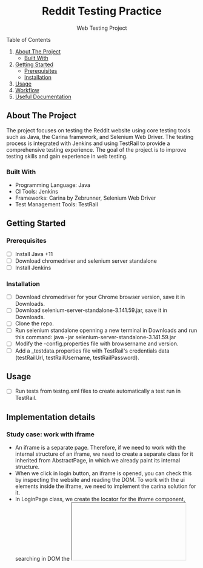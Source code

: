 <!-- PROJECT LOGO -->
<div align="center">
  <h1 align="center">Reddit Testing Practice</h1>
  <p align="center">Web Testing Project</p>
</div>

<!-- TABLE OF CONTENTS -->
  <summary>Table of Contents</summary>
  <ol>
    <li>
      <a href="#about-the-project">About The Project</a>
      <ul>
        <li><a href="#built-with">Built With</a></li>
      </ul>
    </li>
    <li>
      <a href="#getting-started">Getting Started</a>
      <ul>
        <li><a href="#prerequisites">Prerequisites</a></li>
        <li><a href="#installation">Installation</a></li>
      </ul>
    </li>
    <li><a href="#usage">Usage</a></li>
    <li><a href="#workflow">Workflow</a></li>
    <li><a href="#useful documentation">Useful Documentation</a></li>
  </ol>

<!-- ABOUT THE PROJECT -->
## About The Project

The project focuses on testing the Reddit website using core testing tools such as Java, the Carina framework, and Selenium Web Driver. The testing process is integrated with Jenkins and using TestRail to provide a comprehensive testing experience. The goal of the project is to improve testing skills and gain experience in web testing.

### Built With

* Programming Language: Java
* CI Tools: Jenkins
* Frameworks: Carina by Zebrunner, Selenium Web Driver
* Test Management Tools: TestRail

<!-- GETTING STARTED -->
## Getting Started


### Prerequisites

- [ ] Install Java +11
- [ ] Download chromedriver and selenium server standalone
- [ ] Install Jenkins

### Installation
- [ ] Download chromedriver for your Chrome browser version, save it in Downloads.
- [ ] Download selenium-server-standalone-3.141.59.jar, save it in Downloads. 
- [ ] Clone the repo.
- [ ] Run selenium standalone openning a new terminal in Downloads and run this command: java -jar selenium-server-standalone-3.141.59.jar
- [ ] Modify the -config.properties file with browsername and version.
- [ ] Add a _testdata.properties file with TestRail's credentials data (testRailUrl, testRailUsername, testRailPassword).

<!-- USAGE EXAMPLES AND STUDY CASES-->
## Usage

- [ ] Run tests from testng.xml files to create automatically a test run in TestRail.

## Implementation details

### Study case: work with iframe
- An iframe is a separate page. Therefore, if we need to work with the internal structure of an iframe, we need to create a separate class for it inherited from AbstractPage, in which we already paint its internal structure.
- When we click in login button, an iframe is opened, you can check this by inspecting the website and reading the DOM. To work with the ui elements inside the iframe, we need to implement the carina solution for it.
- In LoginPage class, we create the locator for the iframe component, searching in DOM the <iframe> tag, and we create a method to switch to the iframe and be able to work with the elements from it.
```
driver.switchTo().frame(iframe.getElement());
```
### Study case: disable popup notifications
- To disable popup notifications on the LoginTest class, we can use the ChromeOptions to disable them or set it up in the -config.properties file
```
ChromeOptions options=new ChromeOptions();
options.addArguments("--disable-notifications");
```

### Study case: shadow DOM elements
- Elements within a shadow DOM are encapsulated and not directly accessible using standard CSS or XPath selectors. Shadow DOM is often used for encapsulation and styling of web components.
- When we try to find the Shadow DOM elements using Selenium locators, we get NoSuchElementException as it is not directly accessible to the DOM.
- To locate elements within a shadow DOM, we have two options:
1. Using JavaScriptExecutor: create an instance of JavascriptExecutor to implement the method executeScript() using as argument the nested hierarchy of tags until we get the element.  

   We can verify this hierarchy by inspecting the website, go to console and execute the commands and verify the result, if we find a shadow root tag, we use the method shadowRoot() and continue navigating through the DOM. Example: document.querySelector('').shadowRoot.querySelector('').shadowRoot.querySelector('').

   Finally, we can save the result in a WebElement variable and use it in our tests.
   ```
   JavascriptExecutor jse=(JavascriptExecutor) driver;
   WebElement shadowedElement=(WebElement) jse.executeScript("return document.querySelector('shreddit-overlay-display[class=\"theme-beta\"]').shadowRoot.querySelector('shreddit-signup-drawer').shadowRoot.querySelector('shreddit-slotter[slot-name=\"login\"]').shadowRoot.querySelector('#login-username').shadowRoot.querySelector('faceplate-form-helper-text[placeholder=\" \"]').shadowRoot.querySelector('#helper-text')");
   ```
2. Using Selenium WebDriver’s getShadowDom() method: create an instance of SearchContext to get the elements under shadow root using the getShadowRoot() method.

   Save the shadowed element in a WebElement variable to use it in tests.
   ```
   SearchContext shadow=driver.findElement(By.cssSelector("shreddit-overlay-display[class='theme-beta']").getShadowRoot();
   WebElement shadowedElement=shadow.findElement(By.cssSelector(""));
   ```

   [Automate Shadow DOM In Selenium WebDriver](https://www.lambdatest.com/blog/shadow-dom-in-selenium/)
<!-- WORKFLOW -->
## Workflow

1. Check tickets assigned to you defined in the Project Management Tool (e.g. Trello)
2. Check TestRail's test case: preconditions, steps, expected results
3. Create your Feature Branch following naming convention [TCXX]-testName
4. Add components and pages as needed, using Page Object Model Design Pattern
5. Commit your changes, push them to your branch and create a pull request assigning a reviewer
6. Merge changes to master branch

<!-- USEFUL DOCUMENTATION -->
## Useful Documentation

* [Carina Framework](https://zebrunner.github.io/carina/)
* [TestRail](https://support.gurock.com/hc/en-us)
* [Reddit url](https://www.reddit.com/)
* [TestNG](https://testng.org/doc/documentation-main.html)
* [Appium](https://appium.io/docs/en/writing-running-appium/caps/)

